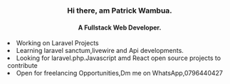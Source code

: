 <div style="margin:0 auto; text-align:center;">
  <h3>Hi there, am Patrick Wambua.</h3>
</div>
<div style="margin:0 auto; text-align:center;">
  <h4>A Fullstack Web Developer.</h4>
</div>

 
<!-- ![images (1)](https://user-images.githubusercontent.com/102645955/192634086-37652080-c5dc-4ce7-94cf-8d9c476dab1d.png) -->
<div>
  <li>Working on Laravel Projects</li>
   <li>Learning laravel sanctum,livewire and Api developments.</li>
   <li>Looking for laravel.php.Javascript amd React open source projects to contribute</li>
   <li>Open for freelancing Opportunities,Dm me on WhatsApp,0796440427</li>
</div>


<!--
**PatrickNthiwa/PatrickNthiwa** is a ✨ _special_ ✨ repository because its `README.md`![images](https://user-images.githubusercontent.com/102645955/192632515-749815f6-2f27-48f8-8240-7e892edd9003.png)
 (this file) appears on your GitHub profile.

Here are some ideas to get you started:


- 🌱 I’m currently learning ...
- 👯 I’m looking to collaborate on ...
- 🤔 I’m looking for help with ...
- 💬 Ask me about ...
- 📫 How to reach me: ...
- 😄 Pronouns: ...
- ⚡ Fun fact: ...
-->
